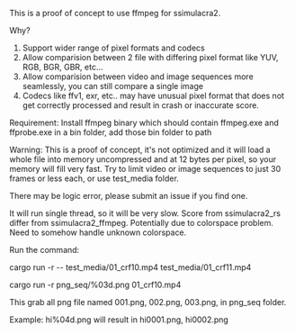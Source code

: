 This is a proof of concept to use ffmpeg for ssimulacra2. 

Why?
1) Support wider range of pixel formats and codecs
2) Allow comparision between 2 file with differing pixel format like YUV, RGB, BGR, GBR, etc...
3) Allow comparision between video and image sequences more seamlessly, you can still compare a single image
4) Codecs like ffv1, exr, etc.. may have unusual pixel format that does not get correctly processed and result in crash or inaccurate score.

Requirement:
Install ffmpeg binary which should contain ffmpeg.exe and ffprobe.exe in a bin folder, add those bin folder to path

Warning:
This is a proof of concept, it's not optimized and it will load a whole file into memory uncompressed and at 12 bytes per pixel, so your memory will fill very fast. Try to limit video or image sequences to just 30 frames or less each, or use test_media folder.

There may be logic error, please submit an issue if you find one.

It will run single thread, so it will be very slow.
Score from ssimulacra2_rs differ from ssimulacra2_ffmpeg. Potentially due to colorspace problem. Need to somehow handle unknown colorspace.

Run the command:

cargo run -r -- test_media/01_crf10.mp4 test_media/01_crf11.mp4

cargo run -r png_seq/%03d.png 01_crf10.mp4

This grab all png file named 001.png, 002.png, 003.png, in png_seq folder. 

Example: hi%04d.png will result in hi0001.png, hi0002.png

